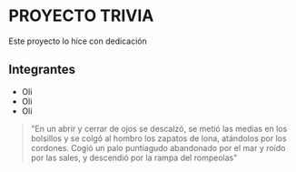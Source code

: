 # PROYECTO TRIVIA
 Este proyecto lo hice con dedicación

 ## Integrantes

 * Oli
 * Oli
 * Oli

> "En un abrir y cerrar de ojos se descalzó, se metió las medias en los bolsillos y 
se colgó al hombro los zapatos de lona, atándolos por los cordones. Cogió un 
palo puntiagudo abandonado por el mar y roído por las sales, y descendió por la
rampa del rompeolas"
